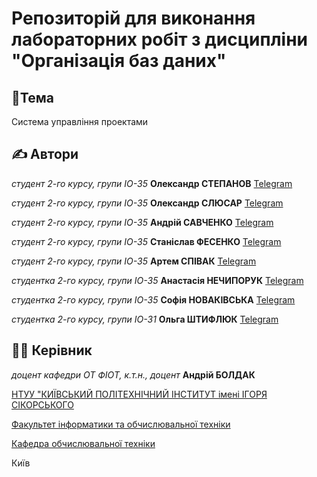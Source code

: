 # Репозиторій для виконання лабораторних робіт з дисципліни "Організація баз даних"

##  📌Тема

Система управління проектами

## ✍️ Автори

_студент 2-го курсу, групи ІО-35_ **Олександр СТЕПАНОВ** [Telegram](https://t.me/Pliffdax)

_студент 2-го курсу, групи ІО-35_ **Олександр СЛЮСАР** [Telegram](https://t.me/a_x_o_l_o_t_l)

_студент 2-го курсу, групи ІО-35_ **Андрій САВЧЕНКО** [Telegram](https://t.me/yescheers)

_студент 2-го курсу, групи ІО-35_ **Станіслав ФЕСЕНКО** [Telegram](https://t.me/S4t4ll)

_студент 2-го курсу, групи ІО-35_ **Артем СПІВАК** [Telegram](https://t.me/T_i_m_00_N)

_студентка 2-го курсу, групи ІО-35_ **Анастасія НЕЧИПОРУК** [Telegram](https://t.me/Anasteiishik)

_студентка 2-го курсу, групи ІО-35_ **Софія НОВАКІВСЬКА** [Telegram](https://t.me/awwsonny)

_студентка 2-го курсу, групи ІО-31_ **Ольга ШТИФЛЮК** [Telegram](https://t.me/fwrwxx)

## 👨‍💼 Керівник

_доцент кафедри ОТ ФІОТ, к.т.н., доцент_ **Андрій БОЛДАК**

[НТУУ "КИЇВСЬКИЙ ПОЛІТЕХНІЧНИЙ ІНСТИТУТ імені ІГОРЯ СІКОРСЬКОГО](https://kpi.ua/)

[Факультет інформатики та обчислювальної техніки](https://fiot.kpi.ua/)

[Кафедра обчислювальної техніки](https://comsys.kpi.ua/)

Київ